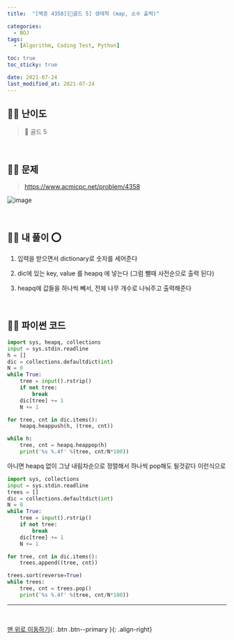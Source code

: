 ```yaml
---
title:  "[백준 4358][💛골드 5] 생태학 (map, 소수 출력)" 

categories:
  - BOJ
tags:
  - [Algorithm, Coding Test, Python]

toc: true
toc_sticky: true

date: 2021-07-24
last_modified_at: 2021-07-24
---
```


## 🧞‍♂️ 난이도 

> 💛 골드 5

<br>

## 🧞‍♂️ 문제

> <https://www.acmicpc.net/problem/4358>

![image](https://user-images.githubusercontent.com/42318591/125741732-e2c7b843-6080-408d-a7c3-1c097fb533a7.png)

<br>

## 🧞‍♂️ 내 풀이 ⭕

1. 입력을 받으면서 dictionary로 숫자를 세어준다

2. dic에 있는 key, value 를 heapq 에 넣는다 (그럼 뺄때 사전순으로 출력 된다)

3. heapq에 값들을 하나씩 빼서, 전체 나무 개수로 나눠주고 출력해준다
<br>

## 🧞‍♂️ 파이썬 코드
```python
import sys, heapq, collections
input = sys.stdin.readline
h = []
dic = collections.defaultdict(int)
N = 0
while True:
    tree = input().rstrip()
    if not tree:
        break
    dic[tree] += 1
    N += 1

for tree, cnt in dic.items():
    heapq.heappush(h, (tree, cnt))

while h:
    tree, cnt = heapq.heappop(h)
    print('%s %.4f' %(tree, cnt/N*100))
```
아니면 heapq 없이 그냥 내림차순으로 정렬해서 하나씩 pop해도 될것같다
이런식으로

```python
import sys, collections
input = sys.stdin.readline
trees = []
dic = collections.defaultdict(int)
N = 0
while True:
    tree = input().rstrip()
    if not tree:
        break
    dic[tree] += 1
    N += 1

for tree, cnt in dic.items():
    trees.append((tree, cnt))

trees.sort(reverse=True)
while trees:
    tree, cnt = trees.pop()
    print('%s %.4f' %(tree, cnt/N*100))
```

***
<br>

[맨 위로 이동하기](#){: .btn .btn--primary }{: .align-right}